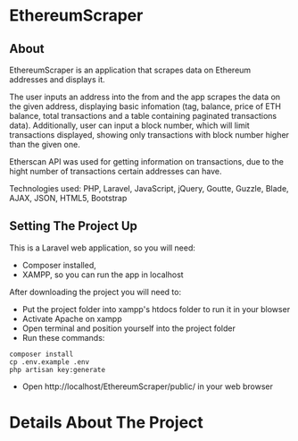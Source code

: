# EthereumScraper


## About
EthereumScraper is an application that scrapes data on Ethereum addresses and displays it.

The user inputs an address into the from and the app scrapes the data on the given address, displaying basic infomation (tag, balance, price of ETH balance, total transactions and a table containing paginated transactions data). Additionally, user can input a block number, which will limit transactions displayed, showing only transactions with block number higher than the given one.

Etherscan API was used for getting information on transactions, due to the hight number of transactions certain addresses can have.

Technologies used: PHP, Laravel, JavaScript, jQuery, Goutte, Guzzle, Blade, AJAX, JSON, HTML5, Bootstrap


## Setting The Project Up
This is a Laravel web application, so you will need:
* Composer installed,
* XAMPP, so you can run the app in localhost

After downloading the project you will need to:
* Put the project folder into xampp's htdocs folder to run it in your blowser
* Activate Apache on xampp
* Open terminal and position yourself into the project folder
* Run these commands:
```
composer install 
cp .env.example .env
php artisan key:generate
```
* Open http://localhost/EthereumScraper/public/ in your web browser


# Details About The Project



























